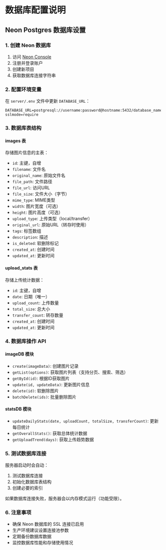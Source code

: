 # 数据库配置说明

## Neon Postgres 数据库设置

### 1. 创建 Neon 数据库
1. 访问 [Neon Console](https://console.neon.tech/)
2. 注册并登录账户
3. 创建新项目
4. 获取数据库连接字符串

### 2. 配置环境变量
在 `server/.env` 文件中更新 `DATABASE_URL`：

```env
DATABASE_URL=postgresql://username:password@hostname:5432/database_name?sslmode=require
```

### 3. 数据库表结构

#### images 表
存储图片信息的主表：
- `id`: 主键，自增
- `filename`: 文件名
- `original_name`: 原始文件名
- `file_path`: 文件路径
- `file_url`: 访问URL
- `file_size`: 文件大小（字节）
- `mime_type`: MIME类型
- `width`: 图片宽度（可选）
- `height`: 图片高度（可选）
- `upload_type`: 上传类型（local/transfer）
- `original_url`: 原始URL（转存时使用）
- `tags`: 标签数组
- `description`: 描述
- `is_deleted`: 软删除标记
- `created_at`: 创建时间
- `updated_at`: 更新时间

#### upload_stats 表
存储上传统计数据：
- `id`: 主键，自增
- `date`: 日期（唯一）
- `upload_count`: 上传数量
- `total_size`: 总大小
- `transfer_count`: 转存数量
- `created_at`: 创建时间
- `updated_at`: 更新时间

### 4. 数据库操作 API

#### imageDB 模块
- `create(imageData)`: 创建图片记录
- `getList(options)`: 获取图片列表（支持分页、搜索、筛选）
- `getById(id)`: 根据ID获取图片
- `update(id, updateData)`: 更新图片信息
- `delete(id)`: 软删除图片
- `batchDelete(ids)`: 批量删除图片

#### statsDB 模块
- `updateDailyStats(date, uploadCount, totalSize, transferCount)`: 更新每日统计
- `getOverallStats()`: 获取总体统计数据
- `getUploadTrend(days)`: 获取上传趋势数据

### 5. 测试数据库连接

服务器启动时会自动：
1. 测试数据库连接
2. 初始化数据库表结构
3. 创建必要的索引

如果数据库连接失败，服务器会以内存模式运行（功能受限）。

### 6. 注意事项

- 确保 Neon 数据库的 SSL 连接已启用
- 生产环境建议设置连接池参数
- 定期备份数据库数据
- 监控数据库性能和存储使用情况